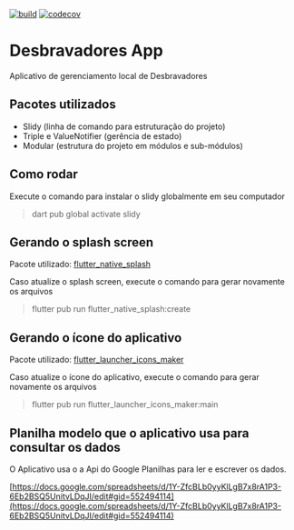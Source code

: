 [![build](https://github.com/fabbio204/desbravadorestribos/actions/workflows/build.yml/badge.svg)](https://github.com/fabbio204/desbravadorestribos/actions/workflows/build.yml)
[![codecov](https://codecov.io/gh/fabbio204/desbravadorestribos/branch/main/graph/badge.svg?token=O6KP8XLO0C)](https://codecov.io/gh/fabbio204/desbravadorestribos)

# Desbravadores App

Aplicativo de gerenciamento local de Desbravadores

## Pacotes utilizados

- Slidy (linha de comando para estruturação do projeto)
- Triple e ValueNotifier (gerência de estado)
- Modular (estrutura do projeto em módulos e sub-módulos)

## Como rodar

Execute o comando para instalar o slidy globalmente em seu computador

> dart pub global activate slidy

## Gerando o splash screen

Pacote utilizado: [flutter_native_splash](https://pub.dev/packages/flutter_native_splash)

Caso atualize o splash screen, execute o comando para gerar novamente os arquivos

> flutter pub run flutter_native_splash:create

## Gerando o ícone do aplicativo

Pacote utilizado: [flutter_launcher_icons_maker](https://pub.dev/packages/flutter_launcher_icons_maker)

Caso atualize o ícone do aplicativo, execute o comando para gerar novamente os arquivos

> flutter pub run flutter_launcher_icons_maker:main

## Planilha modelo que o aplicativo usa para consultar os dados

O Aplicativo usa o a Api do Google Planilhas para ler e escrever os dados.

[https://docs.google.com/spreadsheets/d/1Y-ZfcBLb0yyKlLgB7x8rA1P3-6Eb2BSQ5UnitvLDqJI/edit#gid=552494114](https://docs.google.com/spreadsheets/d/1Y-ZfcBLb0yyKlLgB7x8rA1P3-6Eb2BSQ5UnitvLDqJI/edit#gid=552494114)